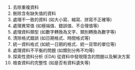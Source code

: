 1. 去除重複資料
2. 刪除含有缺失值的資料
3. 處理不一致的資料 (如大小寫、縮寫、拼寫不正確等)
4. 處理異常值 (如極端值、錯誤值、不合理值等)
5. 處理資料類型 (如數字轉換為文字、類別轉換為數字等)
6. 清除格式錯誤 (如日期格式、時間格式等)
7. 統一資料格式 (如統一日期的格式、統一貨幣的單位等)
8. 處理資料不平衡的問題 (如類別分佈不均等)
9. 探索性資料分析 (EDA) 從資料中發現隱含的問題以及解決方案
10. 檢查資料的完整性 (如是否有資料遺失等)